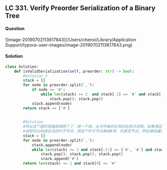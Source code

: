 ## LC 331. Verify Preorder Serialization of a Binary Tree

#### Question

![image-20190702113617843](/Users/chenxi/Library/Application Support/typora-user-images/image-20190702113617843.png)



#### Solution

```python
class Solution:
    def isValidSerialization(self, preorder: str) -> bool:
        #Solution 2
        stack = []
        for node in preorder.split(','):
            if node == '#':
                while len(stack) >= 2  and stack[-1] == '#' and stack[-2] != '#':
                    stack.pop(); stack.pop()
            stack.append(node)
        return stack == ['#']
        
        
        #Solution
        #所以这个题的思路就很明了了：用一个栈，从字符串的左侧向右依次进栈，如果满足栈的后三位是数字，#，#的模式时，
        #说明可以构成合法的叶子节点，把这个叶子节点换成#号，代表空节点，然后继续遍历。最后应该只剩下一个#，那么就是一个合法的二叉树。
        stack = []
        for node in preorder.split(','):
            stack.append(node)
            while len(stack) >= 3 and stack[-2:] == ['#', '#'] and stack[-3] != '#':
                stack.pop(); stack.pop(); stack.pop()
                stack.append('#')
        return len(stack) == 1 and stack[0] == '#'
```



